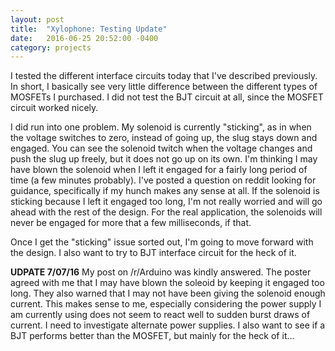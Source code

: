 ```yaml
---
layout: post
title:  "Xylophone: Testing Update"
date:   2016-06-25 20:52:00 -0400
category: projects
---
```


I tested the different interface circuits today that I've described
previously. In short, I basically see very little difference between
the different types of MOSFETs I purchased. I did not test the BJT
circuit at all, since the MOSFET circuit worked nicely.

I did run into one problem. My solenoid is currently "sticking", as in
when the voltage switches to zero, instead of going up, the slug stays
down and engaged. You can see the solenoid twitch when the voltage changes
and push the slug up freely, but it does not go up on its own.
I'm thinking I may have blown the solenoid when I left
it engaged for a fairly long period of time (a few minutes probably). I've
posted a question on reddit looking for guidance, specifically if my hunch
makes any sense at all. If the solenoid is sticking because I left it engaged
too long, I'm not really worried and will go ahead with the rest of the design.
For the real application, the solenoids will never be engaged for more that a
few milliseconds, if that.

Once I get the "sticking" issue sorted out, I'm going to move forward with the
design. I also want to try to BJT interface circuit for the heck of it.

**UDPATE 7/07/16** My post on /r/Arduino was kindly answered. The poster
agreed with me that I may have blown the soleoid by keeping it engaged
too long. They also warned that I may not have been giving the solenoid
enough current. This makes sense to me, especially considering the power
supply I am currently using does not seem to react well to sudden burst
draws of current. I need to investigate alternate power supplies. I also
want to see if a BJT performs better than the MOSFET, but mainly for the
heck of it...
